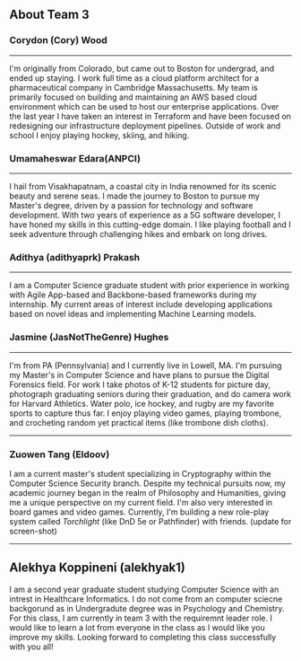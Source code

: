 ## About Team 3 

### Corydon (Cory) Wood

---
I'm originally from Colorado, but came out to Boston for undergrad, and ended up staying. I work full time as a cloud platform architect for a pharmaceutical company in Cambridge
Massachusetts. My team is primarily focused on building and maintaining an AWS based cloud environment
which can be used to host our enterprise applications. Over the last year I have
taken an interest in Terraform and have been focused on redesigning our infrastructure deployment pipelines. Outside of work and school
I enjoy playing hockey, skiing, and hiking.

### Umamaheswar Edara(ANPCI)

---
I hail from Visakhapatnam, a coastal city in India renowned for its scenic beauty and serene seas. I made the journey to Boston to pursue my Master's degree, driven by a passion for technology and software development. With two years of experience as a 5G software developer, I have honed my skills in this cutting-edge domain. I like playing football and I seek adventure through challenging hikes and embark on long drives.


### Adithya (adithyaprk) Prakash

---
I am a Computer Science graduate student with prior experience in working with Agile App-based and Backbone-based frameworks during my internship. My current areas of interest include developing applications based on novel ideas and implementing Machine Learning models.


### Jasmine (JasNotTheGenre) Hughes

---
I'm from PA (Pennsylvania) and I currently live in Lowell, MA. I'm pursuing my Master's in Computer Science and have plans to pursue the Digital Forensics field. For work I take photos of K-12 students for picture day, photograph graduating seniors during their graduation, and do camera work for Harvard Athletics. Water polo, ice hockey, and rugby are my favorite sports to capture thus far. I enjoy playing video games, playing trombone, and crocheting random yet practical items (like trombone dish cloths).

---

### Zuowen Tang (Eldoov)

I am a current master's student specializing in Cryptography within the Computer Science Security branch. Despite my technical pursuits now, my academic journey began in the realm of Philosophy and Humanities, giving me a unique perspective on my current field. I'm also very interested in board games and video games. Currently, I'm building a new role-play system called *Torchlight* (like DnD 5e or Pathfinder) with friends. (update for screen-shot)

---

## Alekhya Koppineni (alekhyak1)

I am a second year graduate student studying Computer Science with an intrest in Healthcare Informatics. I do not come from an computer sciecne backgorund as in Undergradute 
degree was in Psychology and Chemistry. For this class, I am currently in team 3 with the requiremnt leader role. I would like to learn a lot from everyone in the class as I would
like you improve my skills. Looking forward to completing this class successfully with you all!

